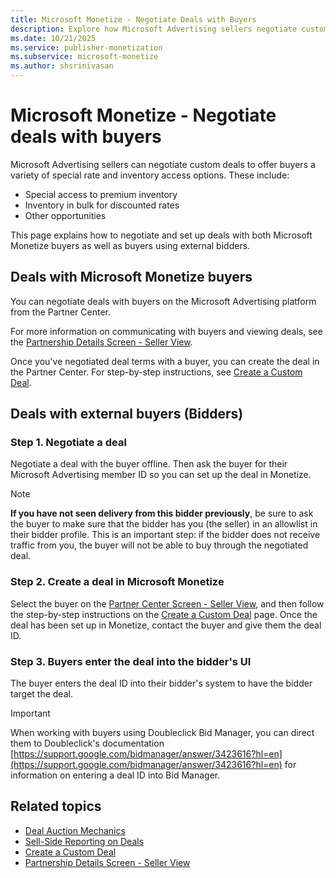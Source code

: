 ```yaml
---
title: Microsoft Monetize - Negotiate Deals with Buyers
description: Explore how Microsoft Advertising sellers negotiate custom deals, offering special rates and inventory access for buyers.
ms.date: 10/21/2025
ms.service: publisher-monetization
ms.subservice: microsoft-monetize
ms.author: shsrinivasan
---
```


# Microsoft Monetize - Negotiate deals with buyers

Microsoft Advertising sellers can negotiate custom deals to offer buyers a variety of special rate and inventory access options. These include:

- Special access to premium inventory
- Inventory in bulk for discounted rates
- Other opportunities

This page explains how to negotiate and set up deals with both Microsoft Monetize buyers as well as buyers using external bidders.

## Deals with Microsoft Monetize buyers

You can negotiate deals with buyers on the Microsoft Advertising platform from the Partner Center.

For more information on communicating with buyers and viewing deals, see the [Partnership Details Screen - Seller View](partnership-details-screen-seller-view.md).

Once you've negotiated deal terms with a buyer, you can create the deal in the Partner Center. For step-by-step instructions, see [Create a Custom Deal](create-a-custom-deal.md).

## Deals with external buyers (Bidders)

### Step 1. Negotiate a deal

Negotiate a deal with the buyer offline. Then ask the buyer for their Microsoft Advertising member ID so you can set up the deal in Monetize.

> [!NOTE]
> **If you have not seen delivery from this bidder previously**, be sure to ask the buyer to make sure that the bidder has you (the seller) in an allowlist in their bidder profile. This is an important step: if the bidder does not receive traffic from you, the buyer will not be able to buy through the negotiated deal.

### Step 2. Create a deal in Microsoft Monetize

Select the buyer on the [Partner Center Screen - Seller View](partner-center-screen-seller-view.md), and then follow the step-by-step instructions on the [Create a Custom Deal](create-a-custom-deal.md) page. Once the deal has been set up in Monetize, contact the buyer and give them the deal ID.

### Step 3. Buyers enter the deal into the bidder's UI

The buyer enters the deal ID into their bidder's system to have the bidder target the deal.

> [!IMPORTANT]
> When working with buyers using Doubleclick Bid Manager, you can direct them to Doubleclick's documentation [https://support.google.com/bidmanager/answer/3423616?hl=en](https://support.google.com/bidmanager/answer/3423616?hl=en) for information on entering a deal ID into Bid Manager.

## Related topics

- [Deal Auction Mechanics](deal-auction-mechanics.md)
- [Sell-Side Reporting on Deals](sell-side-reporting-on-deals.md)
- [Create a Custom Deal](create-a-custom-deal.md)
- [Partnership Details Screen - Seller View](partnership-details-screen-seller-view.md)
